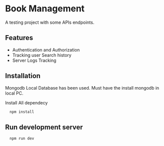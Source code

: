 
# Book Management

A testing project with some APIs endpoints. 


## Features

- Authentication and Authorization
- Tracking user Search history
- Server Logs Tracking


## Installation

Mongodb Local Database has been used. Must have the install mongodb in local PC. 

Install All dependecy

```bash
  npm install
```


    
## Run development server

```bash
  npm run dev
```
